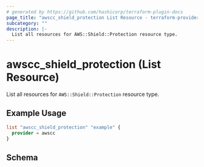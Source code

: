 ```yaml
---
# generated by https://github.com/hashicorp/terraform-plugin-docs
page_title: "awscc_shield_protection List Resource - terraform-provider-awscc"
subcategory: ""
description: |-
  List all resources for AWS::Shield::Protection resource type.
---
```


# awscc_shield_protection (List Resource)

List all resources for `AWS::Shield::Protection` resource type.

## Example Usage

```terraform
list "awscc_shield_protection" "example" {
  provider = awscc
}
```

<!-- schema generated by tfplugindocs -->
## Schema
